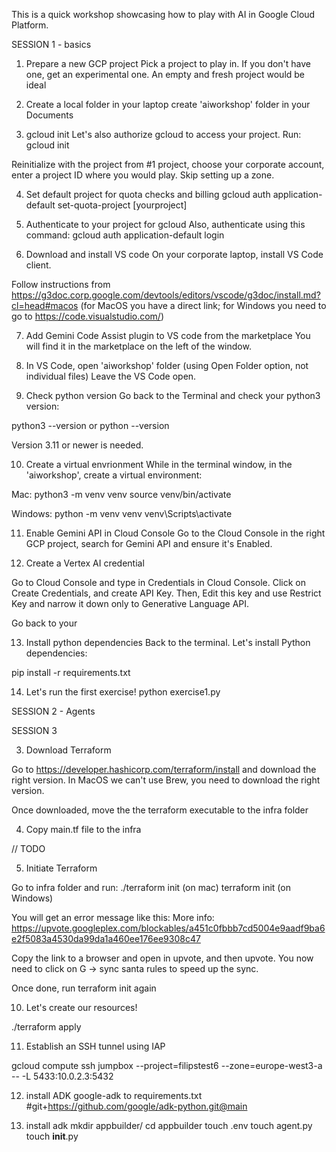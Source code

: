 This is a quick workshop showcasing how to play with AI in Google Cloud Platform.

SESSION 1 - basics

1. Prepare a new GCP project
Pick a project to play in. If you don't have one, get an experimental one. 
An empty and fresh project would be ideal

2. Create a local folder in your laptop
create 'aiworkshop' folder in your Documents


3. gcloud init
Let's also authorize gcloud to access your project. Run:
gcloud init

Reinitialize with the project from #1 project, choose your corporate account, enter a project ID where you would play. 
Skip setting up a zone.


4. Set default project for quota checks and billing
gcloud auth application-default set-quota-project [yourproject]

5. Authenticate to your project for gcloud
Also, authenticate using this command:
gcloud auth application-default login

6. Download and install VS code
On your corporate laptop, install VS Code client.

Follow instructions from https://g3doc.corp.google.com/devtools/editors/vscode/g3doc/install.md?cl=head#macos
(for MacOS you have a direct link; for Windows you need to go to https://code.visualstudio.com/)

7. Add Gemini Code Assist plugin to VS code from the marketplace
You will find it in the marketplace on the left of the window.

8. In VS Code, open 'aiworkshop' folder (using Open Folder option, not individual files)
Leave the VS Code open. 

9. Check python version
Go back to the Terminal and check your python3 version:

python3 --version
or
python --version

Version 3.11 or newer is needed.

10. Create a virtual envrionment
While in the terminal window, in the 'aiworkshop', create a virtual environment:

Mac:
python3 -m venv venv
source venv/bin/activate

Windows:
python -m venv venv
venv\Scripts\activate

11. Enable Gemini API in Cloud Console
Go to the Cloud Console in the right GCP project, search for Gemini API and ensure it's Enabled.

12. Create a Vertex AI credential

Go to Cloud Console and type in Credentials in Cloud Console. Click on Create Credentials, and create API Key. Then, Edit this key and use Restrict Key and narrow it down only to Generative Language API.

Go back to your 

13. Install python dependencies
Back to the terminal. Let's install Python dependencies:

pip install -r requirements.txt

14. Let's run the first exercise!
python exercise1.py



SESSION 2 - Agents


SESSION 3

3. Download Terraform

Go to https://developer.hashicorp.com/terraform/install and download the right version.
In MacOS we can't use Brew, you need to download the right version.

Once downloaded, move the the terraform executable to the infra folder

4. Copy main.tf file to the infra

// TODO

5. Initiate Terraform

Go to infra folder and run:
./terraform init (on mac)
terraform init (on Windows)

You will get an error message like this:
More info:
https://upvote.googleplex.com/blockables/a451c0fbbb7cd5004e9aadf9ba6e2f5083a4530da99da1a460ee176ee9308c47

Copy the link to a browser and open in upvote, and then upvote. You now need to click on G -> sync santa rules to speed up the sync.

Once done, run terraform init again


10. Let's create our resources!

./terraform apply

11.  Establish an SSH tunnel using IAP


gcloud compute ssh jumpbox --project=filipstest6 --zone=europe-west3-a -- -L 5433:10.0.2.3:5432

12. install ADK
google-adk to requirements.txt
#git+https://github.com/google/adk-python.git@main

13. install adk
mkdir appbuilder/
cd appbuilder
touch .env
touch agent.py
touch __init__.py